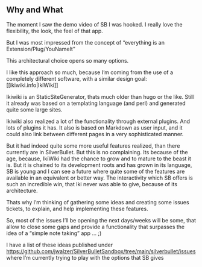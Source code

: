 ## Why and What

The moment I saw the demo video of SB I was hooked. I really love the flexibility, the look, the feel of that app.

But I was most impressed from the concept of “everything is an Extension/Plug/YouNameIt”

This architectural choice opens so many options.

I like this approach so much, because I’m coming from the use of a completely different software, with a similar design goal: [[ikiwiki.info|IkiWiki]]

Ikiwiki is an StaticSiteGenerator, thats much older than hugo or the like. Still it already was based on a templating language (and perl) and generated quite some large sites.

Ikiwiki also realized a lot of the functionality through external plugins. And lots of plugins it has.
It also is based on Markdown as user input, and it could also link between different pages in a very sophisticated manner.

But it had indeed quite some more useful features realized, than there currently are in SilverBullet. But this is no complaining. Its because of the age, because, IkiWiki had the chance to grow and to mature to the beast it is. But it is chained to its development roots and has grown in its language, SB is young and I can see a future where quite some of the features are available in an equivalent or better way. The interactivity which SB offers is such an incredible win, that Iki never was able to give, because of its architecture.

Thats why I’m thinking of gathering some ideas and creating some issues tickets, to explain, and help implementing these features.

So, most of the issues I’ll be opening the next days/weeks will be some, that allow to close some gaps and provide a functionality that surpasses the idea of a “simple note taking” app ... ;)

I have a list of these ideas published under https://github.com/jwalzer/SilverBulletSandbox/tree/main/silverbullet/issues where I’m currently trying to play with the options that SB gives
